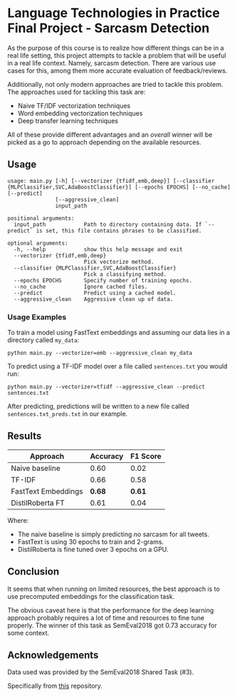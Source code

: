 # Language Technologies in Practice Final Project - Sarcasm Detection
  
As the purpose of this course is to realize how different things can be in a real life setting, this project attempts to tackle a problem that will be useful in a real life context.
Namely, sarcasm detection. There are various use cases for this, among them more accurate evaluation of feedback/reviews.

Additionally, not only modern approaches are tried to tackle this problem.
The approaches used for tackling this task are:
  
* Naive TF/IDF vectorization techniques
* Word embedding vectorization techniques
* Deep transfer learning techniques
 
All of these provide different advantages and an *overall* winner will be picked as a go to approach depending on the available resources.

## Usage

```
usage: main.py [-h] [--vectorizer {tfidf,emb,deep}] [--classifier {MLPClassifier,SVC,AdaBoostClassifier}] [--epochs EPOCHS] [--no_cache] [--predict]
               [--aggressive_clean]
               input_path

positional arguments:
  input_path            Path to directory containing data. If `--predict` is set, this file contains phrases to be classified.

optional arguments:
  -h, --help            show this help message and exit
  --vectorizer {tfidf,emb,deep}
                        Pick vectorize method.
  --classifier {MLPClassifier,SVC,AdaBoostClassifier}
                        Pick a classifying method.
  --epochs EPOCHS       Specify number of training epochs.
  --no_cache            Ignore cached files.
  --predict             Predict using a cached model.
  --aggressive_clean    Aggressive clean up of data.
```

### Usage Examples

To train a model using FastText embeddings and assuming our data lies in a directory called `my_data`:

`python main.py --vectorizer=emb --aggressive_clean my_data`

To predict using a TF-IDF model over a file called `sentences.txt` you would run:

`python main.py --vectorizer=tfidf --aggressive_clean --predict sentences.txt`

After predicting, predictions will be written to a new file called `sentences.txt_preds.txt` in our example.

## Results

| Approach | Accuracy | F1 Score|
|----------|----------|---------|
| Naive baseline | 0.60 | 0.02|
| TF-IDF | 0.66 | 0.58|
| FastText Embeddings | **0.68** | **0.61** |
| DistilRoberta FT | 0.61 | 0.04 |

Where:

* The naive baseline is simply predicting no sarcasm for all tweets.
* FastText is using 30 epochs to train and 2-grams.
* DistilRoberta is fine tuned over 3 epochs on a GPU.


## Conclusion

It seems that when running on limited resources, the best approach is to use precomputed embeddings for the classification task.

The obvious caveat here is that the performance for the deep learning approach probably requires a lot of time and resources to fine tune properly.
The winner of this task as SemEval2018 got 0.73 accuracy for some context.

## Acknowledgements

Data used was provided by the SemEval2018 Shared Task (#3).

Specifically from [this](https://github.com/cbaziotis/ntua-slp-semeval2018) repository.
